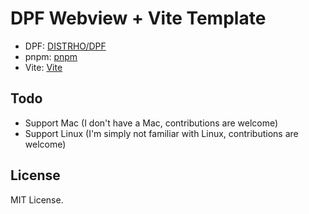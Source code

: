 # DPF Webview + Vite Template

- DPF: [DISTRHO/DPF](httos://github.com/DISTRHO/DPF)
- pnpm: [pnpm](https://pnpm.io/)
- Vite: [Vite](https://vitejs.dev/)

## Todo

- Support Mac (I don't have a Mac, contributions are welcome)
- Support Linux (I'm simply not familiar with Linux, contributions are welcome)

## License

MIT License.
